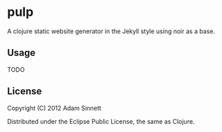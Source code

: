# pulp

A clojure static website generator in the Jekyll style using noir as a base. 

## Usage

TODO

## License

Copyright (C) 2012 Adam Sinnett

Distributed under the Eclipse Public License, the same as Clojure.
